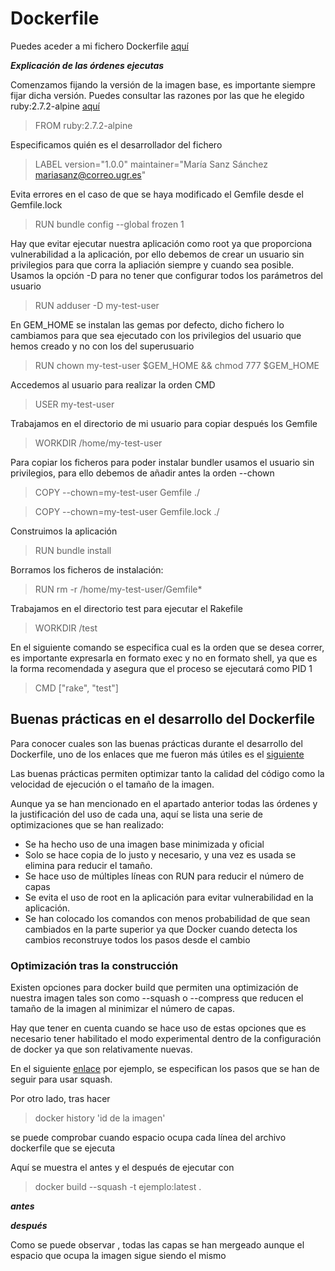 # Dockerfile

Puedes aceder a mi fichero Dockerfile [aquí](https://github.com/mariasanzs/makeupIV/blob/master/Dockerfile)

***Explicación de las órdenes ejecutas***

Comenzamos fijando la versión de la imagen base, es importante siempre fijar dicha versión. Puedes consultar las razones por las que he elegido ruby:2.7.2-alpine [aquí](https://github.com/mariasanzs/makeupIV/blob/master/docs/justificacionContenedor.md)

> FROM ruby:2.7.2-alpine

Especificamos quién es el desarrollador del fichero

> LABEL version="1.0.0" maintainer="María Sanz Sánchez <mariasanz@correo.ugr.es>"

Evita errores en el caso de que se haya modificado el Gemfile desde el Gemfile.lock

> RUN bundle config --global frozen 1

Hay que evitar ejecutar nuestra aplicación como root ya que proporciona vulnerabilidad a la aplicación, por ello debemos de crear un usuario sin privilegios para que corra la apliación siempre y cuando sea posible. Usamos la opción -D para no tener que configurar todos los parámetros del usuario

> RUN adduser -D my-test-user

En GEM_HOME se instalan las gemas por defecto, dicho fichero lo cambiamos para que sea ejecutado con los privilegios del usuario que hemos creado y no con los del superusuario

> RUN chown my-test-user $GEM_HOME &&  chmod 777 $GEM_HOME

Accedemos al usuario para realizar la orden CMD

> USER my-test-user

Trabajamos en el directorio de mi usuario para copiar después los Gemfile

> WORKDIR /home/my-test-user

Para copiar los ficheros para poder instalar bundler usamos el usuario sin privilegios, para ello debemos de añadir antes la orden --chown

> COPY --chown=my-test-user Gemfile ./

> COPY --chown=my-test-user Gemfile.lock ./

Construimos la aplicación

> RUN bundle install

Borramos los ficheros de instalación:

> RUN rm -r /home/my-test-user/Gemfile*

Trabajamos en el directorio test para ejecutar el Rakefile

> WORKDIR /test

En el siguiente comando se especifica cual es la orden que se desea correr, es importante expresarla en formato exec y no en formato shell, ya que es la forma recomendada y asegura que el proceso se ejecutará como PID 1

> CMD ["rake", "test"]


## Buenas prácticas en el desarrollo del Dockerfile

Para conocer cuales son las buenas prácticas durante el desarrollo del Dockerfile, uno de los enlaces que me fueron más útiles es el [siguiente](https://lipanski.com/posts/dockerfile-ruby-best-practices)

Las buenas prácticas permiten optimizar tanto la calidad del código como la velocidad de ejecución o el tamaño de la imagen.

Aunque ya se han mencionado en el apartado anterior todas las órdenes y la justificación del uso de cada una, aquí se lista una serie de optimizaciones que se han realizado:

* Se ha hecho uso de una imagen base minimizada y oficial
* Solo se hace copia de lo justo y necesario, y una vez es usada se elimina para reducir el tamaño.
* Se hace uso de múltiples líneas con RUN para reducir el número de capas
* Se evita el uso de root en la aplicación para evitar vulnerabilidad en la aplicación.
* Se han colocado los comandos con menos probabilidad de que sean cambiados en la parte superior ya que Docker cuando detecta los cambios reconstruye todos los pasos desde el cambio

### Optimización tras la construcción

Existen opciones para docker build que permiten una optimización de nuestra imagen tales son como --squash o --compress que reducen el tamaño de la imagen al minimizar el número de capas.

Hay que tener en cuenta cuando se hace uso de estas opciones que es necesario tener habilitado el modo experimental dentro de la configuración de docker ya que son relativamente nuevas.

En el siguiente [enlace](https://docs.docker.com/engine/reference/commandline/build/) por ejemplo, se especifican los pasos que se han de seguir para usar squash.

Por otro lado, tras hacer 

> docker history 'id de la imagen' 

se puede comprobar cuando espacio ocupa cada línea del archivo dockerfile que se ejecuta

Aquí se muestra el antes y el después de ejecutar con 

> docker build --squash -t ejemplo:latest .

***antes***

***después***

Como se puede observar , todas las capas se han mergeado aunque el espacio que ocupa la imagen sigue siendo el mismo
